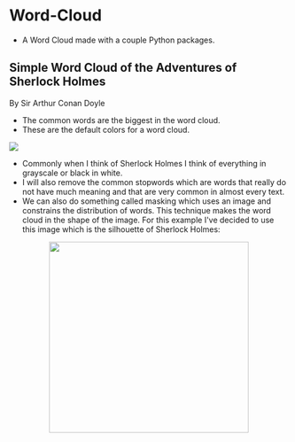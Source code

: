 # Word-Cloud
* A Word Cloud made with a couple Python packages.  


## Simple Word Cloud of the Adventures of Sherlock Holmes 
By Sir Arthur Conan Doyle

* The common words are the biggest in the word cloud.  
* These are the default colors for a word cloud.

![](https://github.com/sitarobinson/Word-Cloud/blob/master/word%20cloud%20unmasked%20default%20colors.png)

* Commonly when I think of Sherlock Holmes I think of everything in grayscale or black in white.  
* I will also remove the common stopwords which are words that really do not have much meaning and that are very common in almost every text.   
* We can also do something called masking which uses an image and constrains the distribution of words.  This technique makes the word cloud in the shape of the image.  For this example I've decided to use this image which is the silhouette of Sherlock Holmes: 

<p align="center"><img src="https://github.com/sitarobinson/Word-Cloud/blob/master/sherlock.jpg" width="360" height="345"></p>
